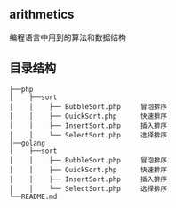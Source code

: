 ## arithmetics
编程语言中用到的算法和数据结构

## 目录结构    
    ├──php
    │    ├──sort
    │    │    ├── BubbleSort.php     冒泡排序
    │    │    ├── QuickSort.php      快速排序
    │    │    ├── InsertSort.php     插入排序
    │    │    └── SelectSort.php     选择排序
    │──golang
    │    ├──sort
    │    │    ├── BubbleSort.php     冒泡排序
    │    │    ├── QuickSort.php      快速排序
    │    │    ├── InsertSort.php     插入排序
    │    │    └── SelectSort.php     选择排序
    └──README.md